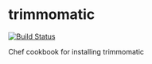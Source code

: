# trimmomatic

[![Build Status](https://travis-ci.org/EagleGenomics-cookbooks/trimmomatic.svg?branch=master)](https://travis-ci.org/EagleGenomics-cookbooks/trimmomatic)

Chef cookbook for installing trimmomatic
